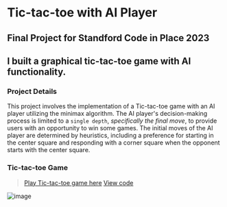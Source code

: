 # Tic-tac-toe with AI Player

## Final Project for Standford Code in Place 2023

## I built a graphical tic-tac-toe game with AI functionality. 

### Project Details
This project involves the implementation of a Tic-tac-toe game with an AI player utilizing the minimax algorithm. 
The AI player's decision-making process is limited to a `single depth`, *specifically the final move*, to provide users with an opportunity to win some games. 
The initial moves of the AI player are determined by heuristics, including a preference for starting in the center square and responding with a corner square when the opponent starts with the center square.


### Tic-tac-toe Game
> [Play Tic-tac-toe game here](https://codeinplace.stanford.edu/cip3/share/IYHhtaviuZy7AnEVhmIa)
> [View code](https://github.com/oanokyen/ml-projs/blob/main/algorithms/tic-tac-toe-with-AI-player/tictactoe.py)

![image](https://github.com/oanokyen/ml-projs/assets/72044731/309d46db-e0cd-4485-95ad-2946a4359b0a)
